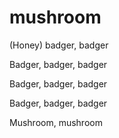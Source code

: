 # mushroom

(Honey) badger, badger 

Badger, badger, badger 

Badger, badger, badger 

Badger, badger, badger 

Mushroom, mushroom

